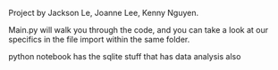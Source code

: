 Project by Jackson Le, Joanne Lee, Kenny Nguyen. 


Main.py will walk you through the code, and you can take a look at our specifics in the file import within the same folder.

python notebook has the sqlite stuff that has data analysis also 

